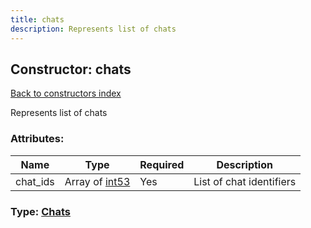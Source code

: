 ```yaml
---
title: chats
description: Represents list of chats
---
```

## Constructor: chats  
[Back to constructors index](index.md)



Represents list of chats

### Attributes:

| Name     |    Type       | Required | Description |
|----------|---------------|----------|-------------|
|chat\_ids|Array of [int53](../types/int53.md) | Yes|List of chat identifiers|



### Type: [Chats](../types/Chats.md)



